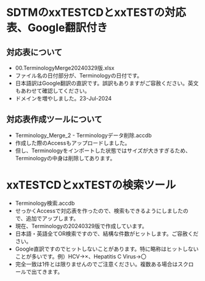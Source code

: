 # SDTMのxxTESTCDとxxTESTの対応表、Google翻訳付き
## 対応表について
- 00.TerminologyMerge20240329版.xlsx
- ファイル名の日付部分が、Terminologyの日付です。
- 日本語訳はGoogle翻訳の直訳です。誤訳もありますがご容赦ください。英文もあわせて確認してください。
- ドメインを増やしました。23-Jul-2024
## 対応表作成ツールについて
- Terminology_Merge_2 - Terminologyデータ削除.accdb
- 作成した際のAccessもアップロードしました。
- 但し、Terminologyをインポートした状態ではサイズが大きすぎるため、Terminologyの中身は削除してあります。
# <New> xxTESTCDとxxTESTの検索ツール
- Terminology検索.accdb
- せっかくAccessで対応表を作ったので、検索もできるようにしましたので、追加でアップします。
- 現在、Terminologyの20240329版で作成しています。
- 日本語・英語全てOR検索ですので、結構な件数がヒットします。ご容赦ください。
- Google直訳ですのでヒットしないことがあります。特に略称はヒットしないことが多いです。例）HCV→×、Hepatitis C Virus→〇
- 完全一致は1件とは限りませんのでご注意ください。複数ある場合はスクロールで出てきます。

